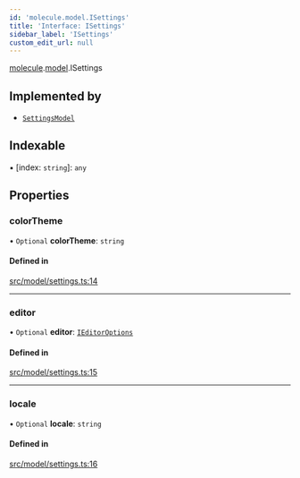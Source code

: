 ```yaml
---
id: 'molecule.model.ISettings'
title: 'Interface: ISettings'
sidebar_label: 'ISettings'
custom_edit_url: null
---
```


[molecule](../namespaces/molecule).[model](../namespaces/molecule.model).ISettings

## Implemented by

-   [`SettingsModel`](../classes/molecule.model.SettingsModel)

## Indexable

▪ [index: `string`]: `any`

## Properties

### colorTheme

• `Optional` **colorTheme**: `string`

#### Defined in

[src/model/settings.ts:14](https://github.com/DTStack/molecule/blob/b5324fcf/src/model/settings.ts#L14)

---

### editor

• `Optional` **editor**: [`IEditorOptions`](../namespaces/molecule.model#ieditoroptions)

#### Defined in

[src/model/settings.ts:15](https://github.com/DTStack/molecule/blob/b5324fcf/src/model/settings.ts#L15)

---

### locale

• `Optional` **locale**: `string`

#### Defined in

[src/model/settings.ts:16](https://github.com/DTStack/molecule/blob/b5324fcf/src/model/settings.ts#L16)
